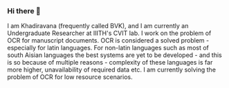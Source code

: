 ### Hi there 👋

I am Khadiravana (frequently called BVK), and I am currently an Undergraduate Researcher at IIITH's CVIT lab. I work on the problem of OCR for manuscript documents. OCR is considered a solved problem - especially for latin languages. For non-latin languages such as most of south Aisian languages the best systems are yet to be developed - and this is so because of multiple reasons - complexity of these languages is far more higher, unavailability of required data etc. I am currently solving the problem of OCR for low resource scenarios.


<!--
**khadiravana-belagavi/khadiravana-belagavi** is a ✨ _special_ ✨ repository because its `README.md` (this file) appears on your GitHub profile.

Here are some ideas to get you started:

- 🔭 I’m currently working on ...
- 🌱 I’m currently learning ...
- 👯 I’m looking to collaborate on ...
- 🤔 I’m looking for help with ...
- 💬 Ask me about ...
- 📫 How to reach me: ...
- 😄 Pronouns: ...
- ⚡ Fun fact: ...
-->
